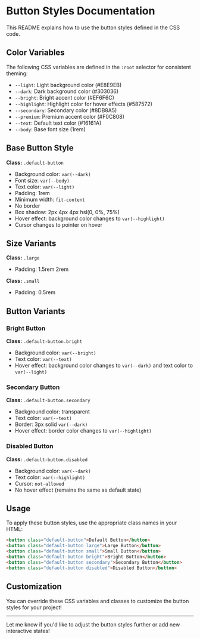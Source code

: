 # Button Styles Documentation

This README explains how to use the button styles defined in the CSS code.

## Color Variables

The following CSS variables are defined in the `:root` selector for consistent theming:

- `--light`: Light background color (#E8E9EB)
- `--dark`: Dark background color (#303036)
- `--bright`: Bright accent color (#EF6F6C)
- `--highlight`: Highlight color for hover effects (#587572)
- `--secondary`: Secondary color (#8DB8A5)
- `--premium`: Premium accent color (#F0C808)
- `--text`: Default text color (#16161A)
- `--body`: Base font size (1rem)

## Base Button Style

**Class:** `.default-button`

- Background color: `var(--dark)`
- Font size: `var(--body)`
- Text color: `var(--light)`
- Padding: 1rem
- Minimum width: `fit-content`
- No border
- Box shadow: 2px 4px 4px hsl(0, 0%, 75%)
- Hover effect: background color changes to `var(--highlight)`
- Cursor changes to pointer on hover

## Size Variants

**Class:** `.large`

- Padding: 1.5rem 2rem

**Class:** `.small`

- Padding: 0.5rem

## Button Variants

### Bright Button

**Class:** `.default-button.bright`

- Background color: `var(--bright)`
- Text color: `var(--text)`
- Hover effect: background color changes to `var(--dark)` and text color to `var(--light)`

### Secondary Button

**Class:** `.default-button.secondary`

- Background color: transparent
- Text color: `var(--text)`
- Border: 3px solid `var(--dark)`
- Hover effect: border color changes to `var(--highlight)`

### Disabled Button

**Class:** `.default-button.disabled`

- Background color: `var(--dark)`
- Text color: `var(--highlight)`
- Cursor: `not-allowed`
- No hover effect (remains the same as default state)

## Usage

To apply these button styles, use the appropriate class names in your HTML:

```html
<button class="default-button">Default Button</button>
<button class="default-button large">Large Button</button>
<button class="default-button small">Small Button</button>
<button class="default-button bright">Bright Button</button>
<button class="default-button secondary">Secondary Button</button>
<button class="default-button disabled">Disabled Button</button>
```

## Customization

You can override these CSS variables and classes to customize the button styles for your project!

---

Let me know if you'd like to adjust the button styles further or add new interactive states!

